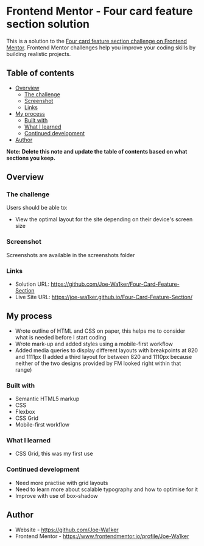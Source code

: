 # Frontend Mentor - Four card feature section solution

This is a solution to the [Four card feature section challenge on Frontend Mentor](https://www.frontendmentor.io/challenges/four-card-feature-section-weK1eFYK). Frontend Mentor challenges help you improve your coding skills by building realistic projects. 

## Table of contents

- [Overview](#overview)
  - [The challenge](#the-challenge)
  - [Screenshot](#screenshot)
  - [Links](#links)
- [My process](#my-process)
  - [Built with](#built-with)
  - [What I learned](#what-i-learned)
  - [Continued development](#continued-development)
- [Author](#author)

**Note: Delete this note and update the table of contents based on what sections you keep.**

## Overview

### The challenge

Users should be able to:

- View the optimal layout for the site depending on their device's screen size

### Screenshot

Screenshots are available in the screenshots folder

### Links

- Solution URL: https://github.com/Joe-Wa1ker/Four-Card-Feature-Section
- Live Site URL: https://joe-wa1ker.github.io/Four-Card-Feature-Section/

## My process

- Wrote outline of HTML and CSS on paper, this helps me to consider what is needed before I start coding
- Wrote mark-up and added styles using a mobile-first workflow
- Added media queries to display different layouts with breakpoints at 820 and 1111px (I added a third layout for between 820 and 1110px because neither of the two designs provided by FM looked right within that range)

### Built with

- Semantic HTML5 markup
- CSS
- Flexbox
- CSS Grid
- Mobile-first workflow

### What I learned

- CSS Grid, this was my first use

### Continued development

- Need more practise with grid layouts
- Need to learn more about scalable typography and how to optimise for it
- Improve with use of box-shadow

## Author

- Website - https://github.com/Joe-Wa1ker
- Frontend Mentor - https://www.frontendmentor.io/profile/Joe-Wa1ker


